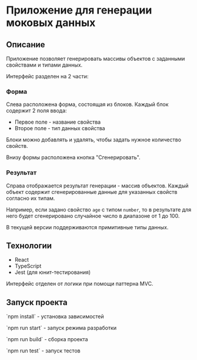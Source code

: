 # Приложение для генерации моковых данных

## Описание

Приложение позволяет генерировать массивы объектов с заданными свойствами и типами данных.

Интерфейс разделен на 2 части:

### Форма

Слева расположена форма, состоящая из блоков. Каждый блок содержит 2 поля ввода:

- Первое поле - название свойства
- Второе поле - тип данных свойства

Блоки можно добавлять и удалять, чтобы задать нужное количество свойств.

Внизу формы расположена кнопка "Сгенерировать".

### Результат

Справа отображается результат генерации - массив объектов. Каждый объект содержит сгенерированные данные для указанных свойств согласно их типам.

Например, если задано свойство `age` с типом `number`, то в результате для него будет сгенерировано случайное число в диапазоне от 1 до 100.

В текущей версии поддерживаются примитивные типы данных.

## Технологии

- React
- TypeScript
- Jest (для юнит-тестирования)

Интерфейс отделен от логики при помощи паттерна MVC.

## Запуск проекта

\`npm install\` - установка зависимостей

\`npm run start\` - запуск режима разработки

\`npm run build\` - сборка проекта

\`npm run test\` - запуск тестов
